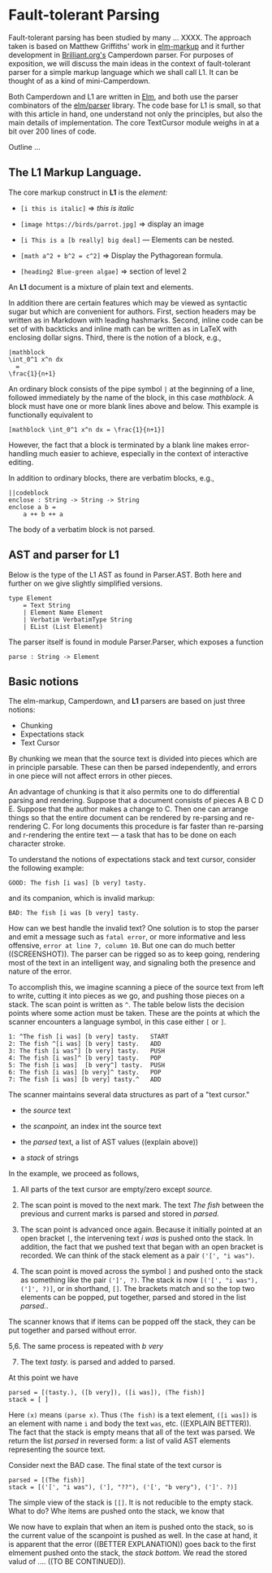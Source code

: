 # Fault-tolerant Parsing

Fault-tolerant parsing has been studied by many ... XXXX.  The approach
taken is based on Matthew Griffiths' work in [elm-markup](https://package.elm-lang.org/packages/mdgriffith/elm-ui/latest/) and it further
development in [Brilliant.org's](https://brilliant.org) Camperdown parser.
For purposes of exposition, we will discuss the main ideas in the context
of fault-tolerant parser for a simple markup language which we shall
call L1.  It can be thought of as a kind of mini-Camperdown. 

Both Camperdown and L1 are written in [Elm](htts://elm-lang.org), and both use the parser combinators of the [elm/parser](https://package.elm-lang.org/packages/elm/parser/latest/) library. The code base for L1 is small, so that with this article in hand, one understand not only the principles, but also the main details of implementation.  The core TextCursor module weighs in at a bit over 200 lines of code.

Outline ...

## The L1 Markup Language.


The core markup construct in **L1** is the *element:*

- `[i this is italic]` => *this is italic*

- `[image https://birds/parrot.jpg]` => display an image

- `[i This is a [b really] big deal]` — Elements can be nested.

- `[math a^2 + b^2 = c^2]` => Display the Pythagorean formula.

- `[heading2 Blue-green algae]` => section of level 2

An **L1** document is a mixture of plain text and elements.

In addition there are certain features which may be viewed as syntactic
sugar but which are convenient for authors.  First, section headers may 
be written as in Markdown with leading hashmarks.  Second, inline code can be set of with backticks and inline math can be written as in LaTeX with enclosing dollar signs.  Third, there is the notion of a block, e.g.,

```
|mathblock
\int_0^1 x^n dx
  =
\frac{1}{n+1}
```

An ordinary block consists of the pipe symbol `|` at the beginning of a line, followed immediately by the name of the block, in this case *mathblock*.  A block must have one or more blank lines above and below.
This example is functionally equivalent to 

```
[mathblock \int_0^1 x^n dx = \frac{1}{n+1}]
```

However, the fact that a block is terminated by a blank line makes error-handling much easier to achieve, especially in the context of interactive editing. 

In addition to ordinary blocks, there are verbatim blocks, e.g.,

```
||codeblock
enclose : String -> String -> String
enclose a b =
    a ++ b ++ a                
 ```
The body of a verbatim block is not parsed.

## AST and parser for L1

Below is the type of the L1 AST as found in Parser.AST. Both here and further on we give slightly simplified versions.

```
type Element
    = Text String 
    | Element Name Element 
    | Verbatim VerbatimType String 
    | EList (List Element) 

```

The parser itself is found in module Parser.Parser, which exposes a function

```
parse : String -> Element
```




## Basic notions

The elm-markup, Camperdown, and **L1** parsers are based on just three notions:

- Chunking
- Expectations stack
- Text Cursor

By chunking we mean that the source text is divided into pieces which are in principle parsable.  These can then be parsed independently, and errors in one piece will not affect errors in other pieces.  

 An advantage of chunking is that it also permits one to do differential parsing and rendering.  Suppose that a document consists of pieces A B C D E. Suppose that the author makes a change to C.  Then one can arrange things so that the entire document can be rendered by re-parsing and re-rendering C.  For long documents this procedure is far faster than re-parsing and r-rendering the entire text — a task that has to be done on each character stroke.
 
To understand the notions of expectations stack and text cursor, consider the following example:

```
GOOD: The fish [i was] [b very] tasty.
```

and its companion, which is invalid markup:

```
BAD: The fish [i was [b very] tasty.
```

How can we best handle the invalid text?  One solution is to stop the 
parser and emit a message such as `fatal error`, or more 
informative and less offensive, `error at line 7, column 10`.
But one can do much better ((SCREENSHOT)).  The parser can be rigged so
as to keep going, rendering most of the text in an intelligent way, and signaling both the presence and nature of the error.

To accomplish this, we imagine scanning a piece of the source text from
left to write, cutting it into pieces as we go, and pushing those
pieces on a stack.  The scan point is written as `^`. The table
below lists the decision points where some action must be taken.
These are the points at which the scanner encounters a language
symbol, in this case either `[` or `]`.

```
1: ^The fish [i was] [b very] tasty.   START
2: The fish ^[i was] [b very] tasty.   ADD
3: The fish [i was^] [b very] tasty.   PUSH
4: The fish [i was]^ [b very] tasty.   POP
5: The fish [i was]  [b very^] tasty.  PUSH
6: The fish [i was] [b very]^ tasty.   POP
7: The fish [i was] [b very] tasty.^   ADD
```

The scanner maintains several data structures as part of a "text cursor."

- the *source* text

- the *scanpoint,* an index int the source text

- the *parsed* text, a list of AST values ((explain above))

- a *stack* of strings

In the example, we proceed as follows,


1. All parts of the text cursor are empty/zero except *source.*

2. The scan point is moved to the next mark.  The text *The fish* between the previous and current marks is parsed and stored in *parsed.* 

3. The scan point is advanced once again.  Because it initially pointed at an open bracket `[`, the intervening text *i was* is pushed onto the stack.
In addition, the fact that we pushed text that began with an open bracket
is recorded.  We can think of the stack element as a pair `('[', "i was")`.

4. The scan point is moved across the symbol `]` and pushed onto the stack
as something like the pair `(']', ?)`.  The stack is now `[('[', "i was"), (']', ?)]`, or in shorthand, `[]`.  The brackets match and so the top two elements can be popped, put together, parsed and stored in the list *parsed.*. 

  The scanner knows that if items can be popped off the stack, they can be
put together and parsed without error.

5,6. The same process is repeated with *b very*

7. The text *tasty.* is parsed and added to parsed.

At this point we have

```
parsed = [(tasty.), ([b very]), ([i was]), (The fish)]
stack = [ ]
```

Here `(x)` means `(parse x)`.  Thus `(The fish)` is a text element, 
`([i was])` is an element with name `i` and body the text `was`, etc. ((EXPLAIN BETTER)). The fact that the stack is empty means that all of the text was parsed. We return the list *parsed* in reversed form: a list of valid AST elements representing the source text.

Consider next the BAD case.  The final state of the text cursor is

```
parsed = [(The fish)]
stack = [('[', "i was"), ('], "??"), ('[', "b very"), (']'. ?)]
```

The simple view of the stack is `[[]`.  It is not reducible to the empty
stack.  What to do?  Whe items are pushed onto the stack, we know that 

We now have to explain that when an item is pushed onto the stack, so is the
current value of the scanpoint is pushed as well.  In the case at hand, it is apparent that the error ((BETTER EXPLANATION)) goes back to the first elmement pushed onto the stack, the *stack bottom*.  We read the stored valud of .... ((TO BE CONTINUED)).
